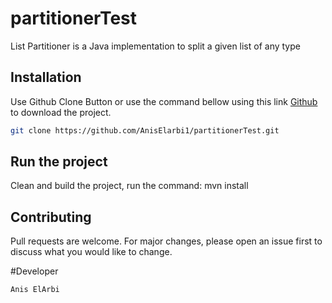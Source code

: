 # partitionerTest

List Partitioner is a Java implementation to split a given list of any type

## Installation

Use Github Clone Button or use the command bellow using this link [Github](https://github.com/AnisElarbi1/partitionerTest.git) to download the project.

```bash
git clone https://github.com/AnisElarbi1/partitionerTest.git
```

## Run the project

Clean and build the project, run the command:
mvn install


## Contributing
Pull requests are welcome. For major changes, please open an issue first to discuss what you would like to change.

#Developer
```bash
Anis ElArbi
```
